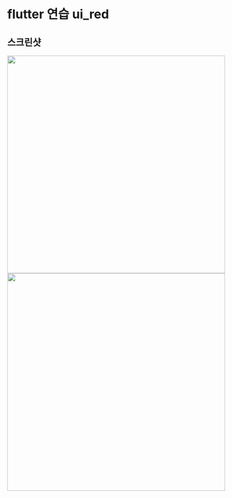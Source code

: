 # flutter 연습 ui_red

## 스크린샷
<img src="assets/snaphot/one.png" height="500em" /><img src="assets/snaphot/two.png" height="500em" />